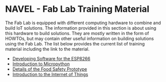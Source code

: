 # NAVEL - Fab Lab Training Material

The Fab Lab is equipped with different computing hardware to combine and build IoT solutions. The information provided in this section is about using this hardware to build solutions. They are mostly written in the form of HOWTOs, but may contain other useful information on building solutions using the Fab Lab. The list below provides the current list of training material including the link to the material.

- [Developing Software for the ESP8266](./Developing-Software-for-the-ESP8266/)
- [Introduction to Micropython](./Introduction-to-Micropython/)
- [Details of the Food Safety Prototype](./Details-of-the-Food-Safety-Prototype/)
- [Introduction to the Internet of Things](./Introduction-to-the-Internet-of-Things/)

